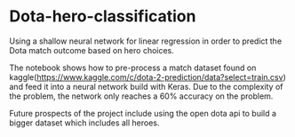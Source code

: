 # Dota-hero-classification
Using a shallow neural network for linear regression in order to predict the Dota match outcome based on hero choices.

The notebook shows how to pre-process a match dataset found on kaggle(https://www.kaggle.com/c/dota-2-prediction/data?select=train.csv) and feed it into a neural network build with Keras.
Due to the complexity of the problem, the network only reaches a 60% accuracy on the problem.

Future prospects of the project include using the open dota api to build a bigger dataset which includes all heroes. 
